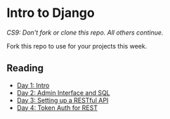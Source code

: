 # Intro to Django

_CS9: Don't fork or clone this repo. All others continue._

Fork this repo to use for your projects this week.

## Reading

- [Day 1: Intro](guides/day1.md)
- [Day 2: Admin Interface and SQL](guides/day2.md)
- [Day 3: Setting up a RESTful API](guides/day3.md)
- [Day 4: Token Auth for REST](guides/day4.md)
